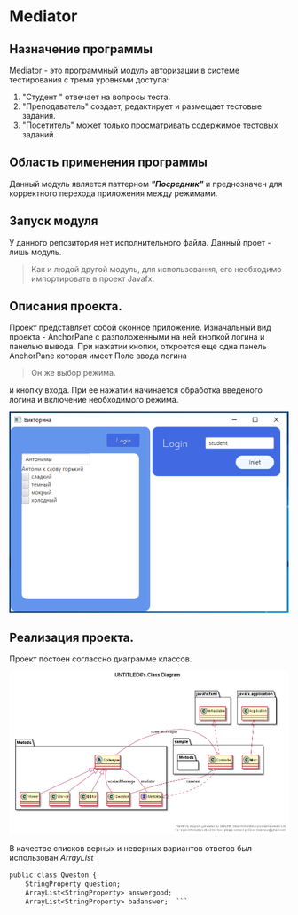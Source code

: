 # Mediator
## Назначение программы

Mediator - это программный модуль авторизации в системе тестирования с тремя уровнями доступа:
1. "Студент " отвечает на вопросы теста. 
2. "Преподаватель" создает, редактирует и размещает  тестовые задания.
3. "Посетитель"  может только просматривать содержимое тестовых заданий.
## Область применения программы
 Данный модуль является паттерном **_"Посредник"_** и преднозначен для корректного перехода приложения между режимами.
## Запуск модуля 
  У данного репозитория нет исполнительного файла. Данный проет - лишь модуль.
  > Как и людой другой модуль, для использования, его необходимо импортировать в проект Javafx.
## Описания проекта.
  Проект представляет собой оконное приложение. Изначальный вид проекта - AnchorPane с разположенными на ней кнопкой логина и панелью вывода. При нажатии кнопки, откроется еще одна панель AnchorPane которая имеет Поле ввода логина 
  > Он же выбор режима.
  
и кнопку входа. При ее нажатии начинается обработка введеного логина и включение необходимого режима.

![alt text](https://github.com/RinaKoner128/Mediator/blob/develop/demoview.PNG)

## Реализация проекта.
   Проект постоен соглассно диаграмме классов.
   
![alt text](https://github.com/RinaKoner128/Mediator/blob/develop/Mediator.png)
   
   В качестве списков верных и неверных вариантов ответов был использован _ArrayList<StringProperty>_
```
public class Qweston {
    StringProperty question;
    ArrayList<StringProperty> answergood;
    ArrayList<StringProperty> badanswer;  ```
  
